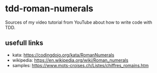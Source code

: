 # tdd-roman-numerals

Sources of my video tutorial from YouTube about how to write code with TDD.

## usefull links

- kata: https://codingdojo.org/kata/RomanNumerals
- wikipedia: https://en.wikipedia.org/wiki/Roman_numerals
- samples: https://www.mots-croises.ch/Listes/chiffres_romains.htm
